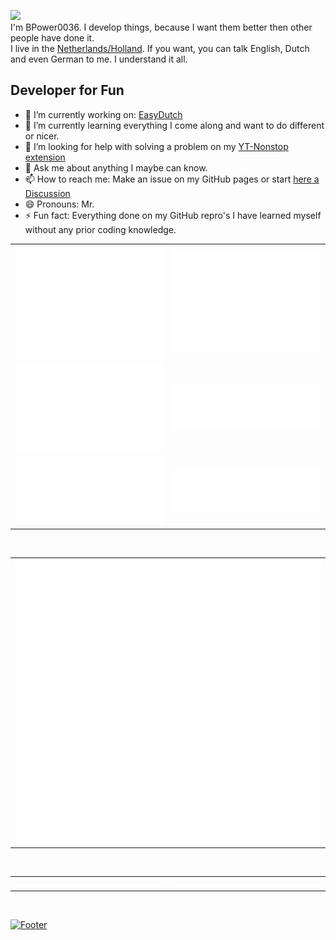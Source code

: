 ![](https://capsule-render.vercel.app/api?type=waving&color=auto&section=header&reversal=true&text=Hi%20there&fontSize=48&fontAlignY=35&height=150) <br>
I'm BPower0036. I develop things, because I want them better then other people have done it. <br>
I live in the [Netherlands/Holland](https://www.openstreetmap.org/relation/2323309#map=5/51.154/9.712). If you want, you can talk English, Dutch and even German to me. I understand it all.

## Developer for Fun
- 🔭 I’m currently working on: [EasyDutch](https://github.com/EasyDutch-uBO/EasyDutch/)
- 🌱 I’m currently learning everything I come along and want to do different or nicer.
- 🤔 I’m looking for help with solving a problem on my [YT-Nonstop extension](https://github.com/BPower0036/YT-Nonstop/issues/8)
- 💬 Ask me about anything I maybe can know.
- 📫 How to reach me: Make an issue on my GitHub pages or start [here a Discussion](https://github.com/BPower0036/BPower0036/discussions)
- 😄 Pronouns: Mr.
- ⚡ Fun fact: Everything done on my GitHub repro's I have learned myself without any prior coding knowledge.

<!--![BPower0036's GitHub Stats](https://github-readme-stats.vercel.app/api?username=BPower0036&show_icons=true&count_private=true&include_all_commits=true&theme=radical&border_radius=20px&border_color=FF3B3B) <br> -->
<table>
  <tr>
    <td>
      <img src="/github-metrics.svg" alt="Metrics"></img>
    </td>
    <td>
      <img src="/metrics.plugin.isocalendar.svg" alt="Full-year calendar"></img>
      <tr>
    </td>
  </tr>
    <td>
      <img src="/metrics.plugin.habits.charts.svg" alt="Habits charts"></img>
    </td>
    <td>
       <img src="/metrics.plugin.languages.details.svg" alt="Languages details"></img>
    </td>
  </tr>
    <td>
      <img src="/metrics.plugin.followup.user.svg" alt="Follow up"></img>
    </td>
    <td>
       <img src="/metrics.plugin.lines.svg" alt="Lines"></img>
    </td>
  </tr>
</table> </br>
<table align="center">
  <td>
    <img src="/metrics.plugin.activity.svg" alt="Activity"></img>
  </td>
</table> </br>
<table>
    <td>
      <img src="/metrics.plugin.reactions.svg" alt="Reactions"></img>
    </td>
    <td>
       <img src="/metrics.plugin.people.repository.svg" alt="People reprository"></img>
    </td>
  </tr>
</table>

<!-- ![Activity Graph](https://activity-graph.herokuapp.com/graph?username=BPower0036&theme=chartreuse-dark) <br>
![Top Langs](https://github-readme-stats.vercel.app/api/top-langs/?username=BPower0036&layout=compact&langs_count=10) --> <br>
[![Footer](https://capsule-render.vercel.app/api?type=waving&color=timeGradient&section=footer&reversal=true&text=Please%20support%20me&animation=blinking&fontSize=35&fontAlignY=85&height=100)](https://www.paypal.com/donate?hosted_button_id=M4D2NPZX5NS4C)

